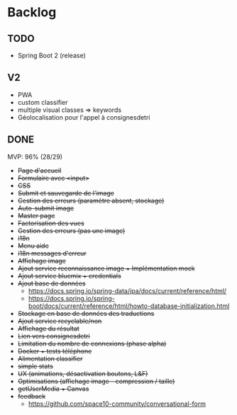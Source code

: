 # Backlog

## TODO
* Spring Boot 2 (release)

## V2
* PWA
* custom classifier
* multiple visual classes => keywords
* Géolocalisation pour l'appel à consignesdetri

## DONE 
MVP: 96% (28/29)
* <del>Page d'accueil</del>
* <del>Formulaire avec &lt;input></del>
* <del>CSS</del>
* <del>Submit et sauvegarde de l'image</del>
* <del>Gestion des erreurs (paramètre absent, stockage)</del>
* <del>Auto-submit image</del>
* <del>Master page</del>
* <del>Factorisation des vues</del>
* <del>Gestion des erreurs (pas une image)</del>
* <del>i18n</del>
* <del>Menu aide</del>
* <del>i18n messages d'erreur</del>
* <del>Affichage image</del>
* <del>Ajout service reconnaissance image + Implémentation mock</del>
* <del>Ajout service bluemix + credentials</del>
* <del>Ajout base de données</del>
    - https://docs.spring.io/spring-data/jpa/docs/current/reference/html/
    - https://docs.spring.io/spring-boot/docs/current/reference/html/howto-database-initialization.html
* <del>Stockage en base de données des traductions</del>
* <del>Ajout service recyclable/non</del>
* <del>Affichage du résultat</del>
* <del>Lien vers consignesdetri</del>
* <del>Limitation du nombre de connexions (phase alpha)</del>
* <del>Docker + tests téléphone</del>
* <del>Alimentation classifier</del>
* <del>simple stats</del>
* <del>UX (animations, désactivation boutons, L&F)</del>
* <del>Optimisations (affichage image - compression / taille)</del>
* <del>getUserMedia + Canvas</del>
* <del>feedback</del>
    - https://github.com/space10-community/conversational-form





